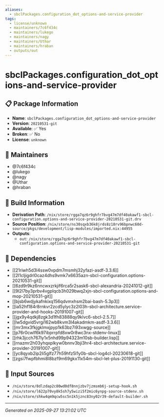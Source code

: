 ```yaml
---
aliases:
  - sbclPackages.configuration_dot_options-and-service-provider
tags:
  - license/unknown
  - maintainers/7c6f434c
  - maintainers/lukego
  - maintainers/nagy
  - maintainers/Uthar
  - maintainers/hraban
  - outputs/out
---
```


# sbclPackages.configuration_dot_options-and-service-provider

## 📋 Package Information

- **Name**: `sbclPackages.configuration_dot_options-and-service-provider`
- **Version**: `20210531-git`
- **Available**: ✅ Yes
- **Broken**: ✅ No
- **License**: `unknown`
## 👥 Maintainers

- @7c6f434c
- @lukego
- @nagy
- @Uthar
- @hraban


## 🔧 Build Information

- **Derivation Path**: `/nix/store/rgga7qz6r9ghfr7bvg47m7df40akawf1-sbcl-configuration.options-and-service-provider-20210531-git.drv`
- **Source Position**: `/nix/store/ns30sqxb36k8jrds8z18rv96bpnwc60d-source/pkgs/development/lisp-modules/imported.nix:44955`
- **Outputs**:
  - `out`:  `/nix/store/rgga7qz6r9ghfr7bvg47m7df40akawf1-sbcl-configuration.options-and-service-provider-20210531-git`

## 🔗 Dependencies

- [[21riwh5d3l4ssw0vpdm7msmhj32yfazi-asdf-3.3.6]]
- [[2l1cljigdrl0caz4dhs9vmk7x6635azn-sbcl-configuration.options-20210531-git]]
- [[6zd9r9kz6nncwxzrkjif6rca5r2sask6-sbcl-alexandria-20241012-git]]
- [[9l2l7by3prbv4vgplqcb3h029bwq2xjn-sbcl-configuration.options-and-mop-20210531-git]]
- [[bjsb6wdjykafnkixq156qdvmxhsm2bai-bash-5.3p3]]
- [[ia52hf184r8rnkvr2zcd5ylyc3z2l03h-sbcl-architecture.service-provider-and-hooks-20191007-git]]
- [[jgx9y4qdkj8zgk3d1fh83888qy9klvc6-sbcl-2.5.7]]
- [[lw5dgvid5vrgi162wb8kvm3l4akadmkm-asdf-3.3.6]]
- [[mr3mx3fkjgklmxjpyp1k63bz7i93xwgg-source]]
- [[p76r0cwlf6k97ibprrpfd8xw0r8wc3nx-stdenv-linux]]
- [[rhk3jcch767ly1x5nhd99p94323m10sb-builder.lisp]]
- [[rnazmr2h03yhqxplkyw0bnnv3bji3hr4-sbcl-architecture.service-provider-20191007-git]]
- [[yc8qyxb2ip2li5glfz77h59hfz5l1y0b-sbcl-log4cl-20230618-git]]
- [[zgsi7fwpfbhmi8l8bzf9m69gkx11x54m-sbcl-let-plus-20191130-git]]

## 📁 Input Sources

- `/nix/store/8dlzdap2c80wd0df8nnjzbv7jzmsmb6j-setup-hook.sh`
- `/nix/store/l622p70vy8k5sh7y5wizi5f2mic6ynpg-source-stdenv.sh`
- `/nix/store/shkw4qm9qcw5sc5n1k5jznc83ny02r39-default-builder.sh`

---
*Generated on 2025-09-27 13:21:02 UTC*
